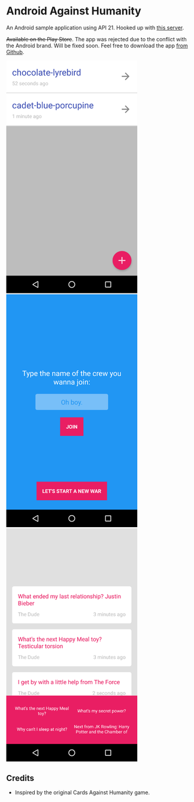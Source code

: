 # Android Against Humanity

An Android sample application using API 21. Hooked up with [this server](https://github.com/acadet/socket-against-humanity).

<s>Available on the Play Store</s>. The app was rejected due to the conflict with the Android brand. Will be fixed soon. Feel free to download the app [from Github](https://github.com/acadet/android-against-humanity/releases).

<img src="https://raw.githubusercontent.com/acadet/android-against-humanity/master/screenshots/home.png" alt="home.png" width="350px">

<img src="https://raw.githubusercontent.com/acadet/android-against-humanity/master/screenshots/join.png" alt="join.png" width="350px">

<img src="https://raw.githubusercontent.com/acadet/android-against-humanity/master/screenshots/conversation.png" alt="conversation.png" width="350px">

## Credits

* Inspired by the original Cards Against Humanity game.
